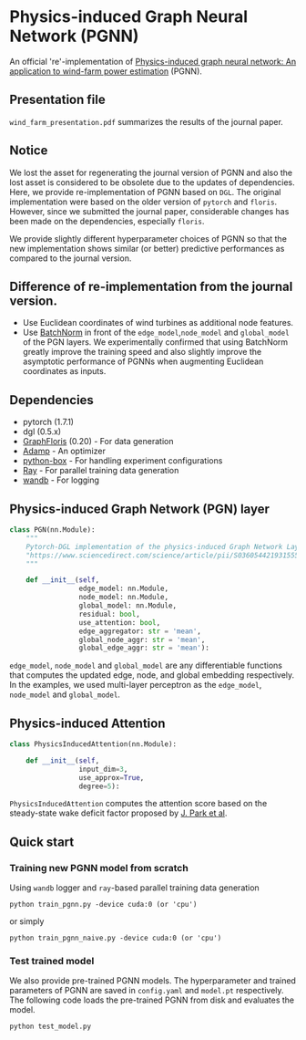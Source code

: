 # Physics-induced Graph Neural Network (PGNN)

An official 're'-implementation of 
[Physics-induced graph neural network: An application to wind-farm power estimation](https://www.sciencedirect.com/science/article/pii/S0360544219315555) (PGNN).

## Presentation file
`wind_farm_presentation.pdf` summarizes the results of the journal paper.

## Notice
We lost the asset for regenerating the journal version of PGNN and also the lost asset is
considered to be obsolete due to the updates of dependencies. Here, we provide re-implementation 
of PGNN based on `DGL`. 
The original implementation were based on the older version of `pytorch` and 
`floris`. However, since we submitted the journal paper, considerable changes has been
made on the dependencies, especially `floris`.

We provide slightly different hyperparameter choices of PGNN so that 
the new implementation shows similar (or better) predictive performances as compared to the journal 
version.

## Difference of re-implementation from the journal version.
- Use Euclidean coordinates of wind turbines as additional node features.
- Use [BatchNorm](https://arxiv.org/abs/1502.03167) in front of the `edge_model`,`node_model` 
  and `global_model` of the PGN layers.
  We experimentally confirmed that using BatchNorm greatly improve the training speed 
  and also slightly improve the asymptotic performance of PGNNs when augmenting Euclidean coordinates
  as inputs.
  
## Dependencies
- pytorch (1.7.1)
- dgl (0.5.x)
- [GraphFloris](https://github.com/Junyoungpark/GraphFloris) (0.20) - For data generation
- [Adamp](https://github.com/clovaai/AdamP) - An optimizer
- [python-box](https://github.com/cdgriffith/Box) - For handling experiment configurations
- [Ray](https://github.com/ray-project/ray) - For parallel training data generation
- [wandb](https://github.com/wandb/client) - For logging

## Physics-induced Graph Network (PGN) layer

```python
class PGN(nn.Module):
    """
    Pytorch-DGL implementation of the physics-induced Graph Network Layer
    "https://www.sciencedirect.com/science/article/pii/S0360544219315555"
    """

    def __init__(self,
                 edge_model: nn.Module,
                 node_model: nn.Module,
                 global_model: nn.Module,
                 residual: bool,
                 use_attention: bool,
                 edge_aggregator: str = 'mean',
                 global_node_aggr: str = 'mean',
                 global_edge_aggr: str = 'mean'):
```

`edge_model`, `node_model` and `global_model` are any differentiable functions 
that computes the updated edge, node, and global embedding respectively. In the examples,
we used multi-layer perceptron as the `edge_model`, `node_model` and `global_model`.

## Physics-induced Attention
```python
class PhysicsInducedAttention(nn.Module):

    def __init__(self, 
                 input_dim=3, 
                 use_approx=True, 
                 degree=5):
```
`PhysicsInducedAttention` computes the attention score based on the steady-state wake
deficit factor proposed by [J. Park et al](https://www.sciencedirect.com/science/article/pii/S0306261915004560).


## Quick start
### Training new PGNN model from scratch
Using `wandb` logger and `ray`-based parallel training data generation
```console
python train_pgnn.py -device cuda:0 (or 'cpu')
```

or simply
```console
python train_pgnn_naive.py -device cuda:0 (or 'cpu')
```

### Test trained model
We also provide pre-trained PGNN models. The hyperparameter and trained parameters of 
PGNN are saved in `config.yaml` and `model.pt` respectively. The following code loads the 
pre-trained PGNN from disk and evaluates the model.

```console
python test_model.py
```
